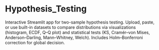 # Hypothesis_Testing
Interactive Streamlit app for two-sample hypothesis testing. Upload, paste, or use built-in datasets to compare distributions via visualizations (histogram, ECDF, Q–Q plot) and statistical tests (KS, Cramér–von Mises, Anderson–Darling, Mann–Whitney, Welch). Includes Holm–Bonferroni correction for global decision.
